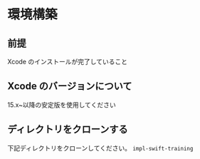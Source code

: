 # 環境構築

## 前提

Xcode のインストールが完了していること

## Xcode のバージョンについて

15.x~以降の安定版を使用してください

## ディレクトリをクローンする

下記ディレクトリをクローンしてください。
`impl-swift-training`
